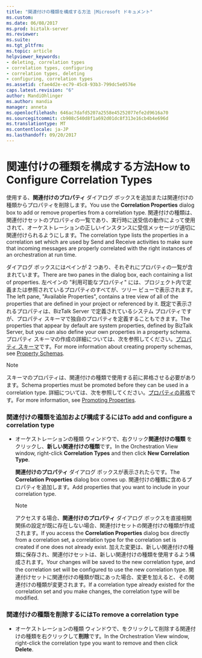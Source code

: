 ```yaml
---
title: "関連付けの種類を構成する方法 |Microsoft ドキュメント"
ms.custom: 
ms.date: 06/08/2017
ms.prod: biztalk-server
ms.reviewer: 
ms.suite: 
ms.tgt_pltfrm: 
ms.topic: article
helpviewer_keywords:
- deleting, correlation types
- correlation types, configuring
- correlation types, deleting
- configuring, correlation types
ms.assetid: cfae4d2e-ec79-45c8-93b3-799dc5e0576e
caps.latest.revision: "6"
author: MandiOhlinger
ms.author: mandia
manager: anneta
ms.openlocfilehash: 646ac7dafd5207a2558e45252077efe2d9616a70
ms.sourcegitcommit: cb908c540d8f1a692d01dc8f313e16cb4b4e696d
ms.translationtype: MT
ms.contentlocale: ja-JP
ms.lasthandoff: 09/20/2017
---
```

# <a name="how-to-configure-correlation-types"></a><span data-ttu-id="5d245-102">関連付けの種類を構成する方法</span><span class="sxs-lookup"><span data-stu-id="5d245-102">How to Configure Correlation Types</span></span>
<span data-ttu-id="5d245-103">使用する、**関連付けのプロパティ** ダイアログ ボックスを追加または関連付けの種類からプロパティを削除します。</span><span class="sxs-lookup"><span data-stu-id="5d245-103">You use the **Correlation Properties** dialog box to add or remove properties from a correlation type.</span></span> <span data-ttu-id="5d245-104">関連付けの種類は、関連付けセットのプロパティの一覧であり、実行時に送受信の動作によって使用されて、オーケストレーションの正しいインスタンスに受信メッセージが適切に関連付けられるようにします。</span><span class="sxs-lookup"><span data-stu-id="5d245-104">The correlation type lists the properties in a correlation set which are used by Send and Receive activities to make sure that incoming messages are properly correlated with the right instances of an orchestration at run time.</span></span>  
  
 <span data-ttu-id="5d245-105">ダイアログ ボックスにはペインが 2 つあり、それぞれにプロパティの一覧が含まれています。</span><span class="sxs-lookup"><span data-stu-id="5d245-105">There are two panes in the dialog box, each containing a list of properties.</span></span> <span data-ttu-id="5d245-106">左ペインの "利用可能なプロパティ" には、プロジェクト内で定義または参照されているプロパティのすべてが、ツリー ビューで表示されます。</span><span class="sxs-lookup"><span data-stu-id="5d245-106">The left pane, "Available Properties", contains a tree view of all of the properties that are defined in your project or referenced by it.</span></span> <span data-ttu-id="5d245-107">既定で表示されるプロパティは、BizTalk Server で定義されているシステム プロパティですが、プロパティ スキーマで独自のプロパティを定義することもできます。</span><span class="sxs-lookup"><span data-stu-id="5d245-107">The properties that appear by default are system properties, defined by BizTalk Server, but you can also define your own properties in a property schema.</span></span> <span data-ttu-id="5d245-108">プロパティ スキーマの作成の詳細については、次を参照してください。[プロパティ スキーマ](../core/property-schemas.md)です。</span><span class="sxs-lookup"><span data-stu-id="5d245-108">For more information about creating property schemas, see [Property Schemas](../core/property-schemas.md).</span></span>  
  
> [!NOTE]
>  <span data-ttu-id="5d245-109">スキーマのプロパティは、関連付けの種類で使用する前に昇格させる必要があります。</span><span class="sxs-lookup"><span data-stu-id="5d245-109">Schema properties must be promoted before they can be used in a correlation type.</span></span> <span data-ttu-id="5d245-110">詳細については、次を参照してください。[プロパティの昇格](../core/promoting-properties.md)です。</span><span class="sxs-lookup"><span data-stu-id="5d245-110">For more information, see [Promoting Properties](../core/promoting-properties.md).</span></span>  
  
### <a name="to-add-and-configure-a-correlation-type"></a><span data-ttu-id="5d245-111">関連付けの種類を追加および構成するには</span><span class="sxs-lookup"><span data-stu-id="5d245-111">To add and configure a correlation type</span></span>  
  
-   <span data-ttu-id="5d245-112">オーケストレーションの種類 ウィンドウで、右クリック**関連付けの種類** をクリックし、**新しい関連付けの種類**です。</span><span class="sxs-lookup"><span data-stu-id="5d245-112">In the Orchestration View window, right-click **Correlation Types** and then click **New Correlation Type**.</span></span>  
  
     <span data-ttu-id="5d245-113">**関連付けのプロパティ** ダイアログ ボックスが表示されたらです。</span><span class="sxs-lookup"><span data-stu-id="5d245-113">The **Correlation Properties** dialog box comes up.</span></span> <span data-ttu-id="5d245-114">関連付けの種類に含めるプロパティを追加します。</span><span class="sxs-lookup"><span data-stu-id="5d245-114">Add properties that you want to include in your correlation type.</span></span>  
  
    > [!NOTE]
    >  <span data-ttu-id="5d245-115">アクセスする場合、**関連付けのプロパティ** ダイアログ ボックスを直接相関関係の設定が既に存在しない場合、関連付けセットの関連付けの種類が作成されます。</span><span class="sxs-lookup"><span data-stu-id="5d245-115">If you access the **Correlation Properties** dialog box directly from a correlation set, a correlation type for the correlation set is created if one does not already exist.</span></span> <span data-ttu-id="5d245-116">加えた変更は、新しい関連付けの種類に保存され、関連付けセットは、新しい関連付けの種類を使用するよう構成されます。</span><span class="sxs-lookup"><span data-stu-id="5d245-116">Your changes will be saved to the new correlation type, and the correlation set will be configured to use the new correlation type.</span></span> <span data-ttu-id="5d245-117">関連付けセットに関連付けの種類が既にあった場合、変更を加えると、その関連付けの種類が変更されます。</span><span class="sxs-lookup"><span data-stu-id="5d245-117">If a correlation type already existed for the correlation set and you make changes, the correlation type will be modified.</span></span>  
  
### <a name="to-remove-a-correlation-type"></a><span data-ttu-id="5d245-118">関連付けの種類を削除するには</span><span class="sxs-lookup"><span data-stu-id="5d245-118">To remove a correlation type</span></span>  
  
-   <span data-ttu-id="5d245-119">オーケストレーションの種類 ウィンドウで、をクリックして削除する関連付けの種類を右クリックして**削除**です。</span><span class="sxs-lookup"><span data-stu-id="5d245-119">In the Orchestration View window, right-click the correlation type you want to remove and then click **Delete**.</span></span>